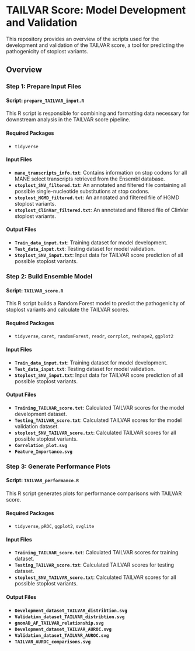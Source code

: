 # TAILVAR Score: Model Development and Validation

This repository provides an overview of the scripts used for the development and validation of the TAILVAR score, a tool for predicting the pathogenicity of stoplost variants.

## Overview

### Step 1: Prepare Input Files
#### Script: `prepare_TAILVAR_input.R`
This R script is responsible for combining and formatting data necessary for downstream analysis in the TAILVAR score pipeline.

#### Required Packages
- `tidyverse`

#### Input Files
- **`mane_transcripts_info.txt`**: Contains information on stop codons for all MANE select transcripts retrieved from the Ensembl database.
- **`stoplost_SNV_filtered.txt`**: An annotated and filtered file containing all possible single-nucleotide substitutions at stop codons.
- **`stoplost_HGMD_filtered.txt`**: An annotated and filtered file of HGMD stoplost variants.
- **`stoplost_ClinVar_filtered.txt`**: An annotated and filtered file of ClinVar stoplost variants.

#### Output Files
- **`Train_data_input.txt`**: Training dataset for model development.
- **`Test_data_input.txt`**: Testing dataset for model validation.
- **`Stoplost_SNV_input.txt`**: Input data for TAILVAR score prediction of all possible stoplost variants.

### Step 2: Build Ensemble Model
#### Script: `TAILVAR_score.R`
This R script builds a Random Forest model to predict the pathogenicity of stoplost variants and calculate the TAILVAR scores.

#### Required Packages
- `tidyverse`, `caret`, `randomForest`, `readr`, `corrplot`, `reshape2`, `ggplot2`

#### Input Files
- **`Train_data_input.txt`**: Training dataset for model development.
- **`Test_data_input.txt`**: Testing dataset for model validation.
- **`Stoplost_SNV_input.txt`**: Input data for TAILVAR score prediction of all possible stoplost variants.

#### Output Files
- **`Training_TAILVAR_score.txt`**: Calculated TAILVAR scores for the model development dataset.
- **`Testing_TAILVAR_score.txt`**: Calculated TAILVAR scores for the model validation dataset.
- **`stoplost_SNV_TAILVAR_score.txt`**: Calculated TAILVAR scores for all possible stoplost variants.
- **`Correlation_plot.svg`**
- **`Feature_Importance.svg`**

### Step 3: Generate Performance Plots
#### Script: `TAILVAR_performance.R`
This R script generates plots for performance comparisons with TAILVAR score.

#### Required Packages
- `tidyverse`, `pROC`, `ggplot2`, `svglite`

#### Input Files
- **`Training_TAILVAR_score.txt`**: Calculated TAILVAR scores for training dataset.
- **`Testing_TAILVAR_score.txt`**: Calculated TAILVAR scores for testing dataset.
- **`stoplost_SNV_TAILVAR_score.txt`**: Calculated TAILVAR scores for all possible stoplost variants.

#### Output Files
- **`Development_dataset_TAILVAR_distribtion.svg`**
- **`Validation_dataset_TAILVAR_distribtion.svg`**
- **`gnomAD_AF_TAILVAR_relationship.svg`**
- **`Development_dataset_TAILVAR_AUROC.svg`**
- **`Validation_dataset_TAILVAR_AUROC.svg`**
- **`TAILVAR_AUROC_comparisons.svg`**

